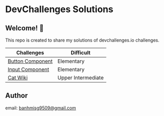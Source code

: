 # DevChallenges Solutions

## Welcome! 👋

This repo is created to share my solutions of devchallenges.io challenges.

| Challenges                          | Difficult   |
| ----------------------------------- | ------ |
| [Button Component](https://banhmisg9509.github.io/devchallenges-sol/button-component/dist) | Elementary |
| [Input Component](https://banhmisg9509.github.io/devchallenges-sol/input-component/dist) | Elementary |
| [Cat Wiki](https://banhmisg9509.github.io/devchallenges-sol/cat-wiki/dist) | Upper Intermediate |


## Author

email: banhmisg9509@gmail.com
